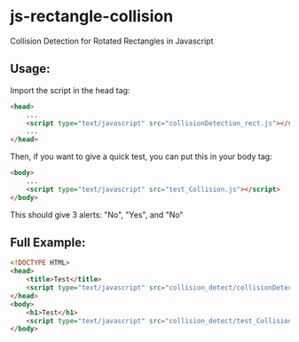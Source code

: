 # js-rectangle-collision
Collision Detection for Rotated Rectangles in Javascript

## Usage:
Import the script in the head tag:
```html
<head>
    ...
    <script type="text/javascript" src="collisionDetection_rect.js"></script>
    ...
</head>
```

Then, if you want to give a quick test, you can put this in your body tag:
```html
<body>
    ...
    <script type="text/javascript" src="test_Collision.js"></script>
</body>
```
This should give 3 alerts: "No", "Yes", and "No"

## Full Example:
```html
<!DOCTYPE HTML>
<head>
    <title>Test</title>
    <script type="text/javascript" src="collision_detect/collisionDetection_rect.js"></script>
</head>
<body>
    <h1>Test</h1>
    <script type="text/javascript" src="collision_detect/test_Collision.js"></script>
</body>
```